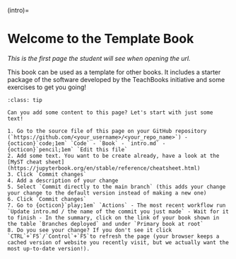 (intro)=
# Welcome to the Template Book

_This is the first page the student will see when opening the url._

This book can be used as a template for other books. It includes a starter package of the software developed by the TeachBooks initiative and some exercises to get you going!

```{admonition} Exercise 1: Edit contents
:class: tip

Can you add some content to this page? Let's start with just some text!

1. Go to the source file of this page on your GitHub repository (`https://github.com/<your_username>/<your_repo_name>`) - {octicon}`code;1em` `Code` - `Book` - `intro.md` - {octicon}`pencil;1em` `Edit this file`
2. Add some text. You want to be create already, have a look at the [MyST cheat sheet](https://jupyterbook.org/en/stable/reference/cheatsheet.html)
3. Click `Commit changes`
4. Add a description of your change
5. Select `Commit directly to the main branch` (this adds your change your change to the default version instead of making a new one)
6. Click `Commit changes`
7. Go to {octicon}`play;1em` `Actions` - The most recent workflow run `Update intro.md / the name of the commit you just made` - Wait for it to finish - In the summary, click on the link of your book shown in the table `Branches deployed` and under `Primary book at root`
8. Do you see your change? If you don't see it click `CTRL`+`F5`/`Control`+`F5`to refresh the page (your browser keeps a cached version of website you recently visit, but we actually want the most up-to-date version!).
```